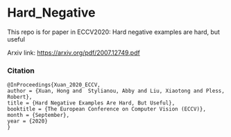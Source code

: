 # Hard_Negative
This repo is for paper in ECCV2020: Hard negative examples are hard, but useful 

Arxiv link: https://arxiv.org/pdf/2007.12749.pdf

### Citation
```
@InProceedings{Xuan_2020_ECCV,
author = {Xuan, Hong and  Stylianou, Abby and Liu, Xiaotong and Pless, Robert},
title = {Hard Negative Examples Are Hard, But Useful},
booktitle = {The European Conference on Computer Vision (ECCV)},
month = {September},
year = {2020}
}
```
